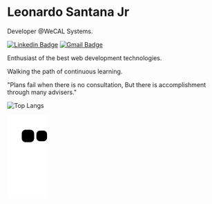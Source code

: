 # Leonardo Santana Jr

Developer @WeCAL Systems.

<!-- [![Twitter Badge](https://img.shields.io/badge/-@LeoJunior86-0a426d?style=flat-square&labelColor=0a426d&logo=twitter&logoColor=white&link=https://twitter.com/LeoJunior86)](https://twitter.com/LeoJunior86) -->
[![Linkedin Badge](https://img.shields.io/badge/-Leonardo%20Santana-0a426d?style=flat-square&logo=Linkedin&logoColor=white&link=https://www.linkedin.com/in/leonardo-santana-jr-a49a49184/)](https://www.linkedin.com/in/leonardo-santana-jr-a49a49184/) 
[![Gmail Badge](https://img.shields.io/badge/-leojuniortj@gmail.com-0a426d?style=flat-square&logo=Gmail&logoColor=white&link=mailto:leojuniortj@gmail.com)](mailto:leojuniortj@gmail.com)

Enthusiast of the best web development technologies.

Walking the path of continuous learning.

"Plans fail when there is no consultation, But there is accomplishment through many advisers."

![Top Langs](https://github-readme-stats.vercel.app/api/top-langs/?username=L3oJr&layout=compact&theme=dark)

![snake gif](https://github.com/L3oJr/L3oJr/blob/output/github-contribution-grid-snake.svg)
